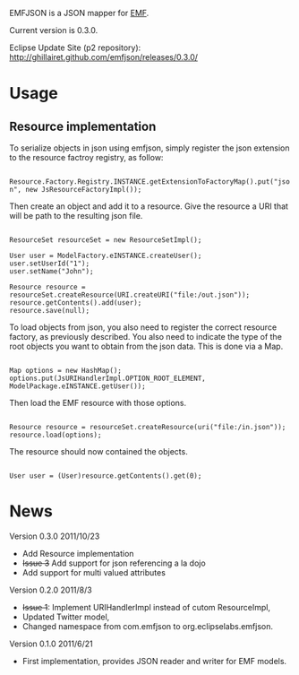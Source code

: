 EMFJSON is a JSON mapper for [EMF](http://www.eclipse.org/emf).

Current version is 0.3.0.

Eclipse Update Site (p2 repository): http://ghillairet.github.com/emfjson/releases/0.3.0/

# Usage

## Resource implementation

To serialize objects in json using emfjson, simply register the json extension to the resource factroy registry, as follow:

<code>
Resource.Factory.Registry.INSTANCE.getExtensionToFactoryMap().put("json", new JsResourceFactoryImpl());
</code>

Then create an object and add it to a resource. Give the resource a URI that will be path to the resulting json file.

<code>
ResourceSet resourceSet = new ResourceSetImpl();
</code>

<code>
User user = ModelFactory.eINSTANCE.createUser();
user.setUserId("1");
user.setName("John");
</code>

<code>
Resource resource = resourceSet.createResource(URI.createURI("file:/out.json"));
resource.getContents().add(user);
resource.save(null);
</code>

To load objects from json, you also need to register the correct resource factory, as previously described. You also 
need to indicate the type of the root objects you want to obtain from the json data. This is done via a Map.

<code>
Map<String, Object> options = new HashMap<String, Object>();
options.put(JsURIHandlerImpl.OPTION_ROOT_ELEMENT, ModelPackage.eINSTANCE.getUser());
</code>

Then load the EMF resource with those options.
 
<code>
Resource resource = resourceSet.createResource(uri("file:/in.json"));
resource.load(options);
</code>

The resource should now contained the objects.

<code>
User user = (User)resource.getContents().get(0);
</code>

# News #

Version 0.3.0 2011/10/23

*    Add Resource implementation
*    <del>Issue 3</del> Add support for json referencing a la dojo
*    Add support for multi valued attributes

Version 0.2.0 2011/8/3

*    <del>Issue 1</del>: Implement URIHandlerImpl instead of cutom ResourceImpl,
*    Updated Twitter model,
*    Changed namespace from com.emfjson to org.eclipselabs.emfjson.

Version 0.1.0 2011/6/21

*    First implementation, provides JSON reader and writer for EMF models.

